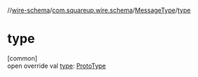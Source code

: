 //[wire-schema](../../../index.md)/[com.squareup.wire.schema](../index.md)/[MessageType](index.md)/[type](type.md)

# type

[common]\
open override val [type](type.md): [ProtoType](../-proto-type/index.md)
